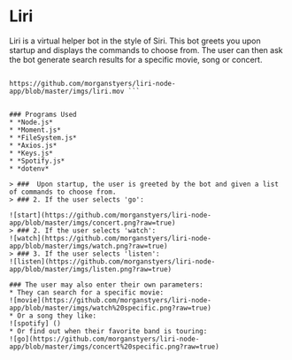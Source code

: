 # Liri 

 Liri is a virtual helper bot in the style of Siri. This bot greets you upon startup and displays the commands to choose from. The user can then ask the bot generate search results for a specific movie, song or concert.
 
 ```see it in action:
 
 https://github.com/morganstyers/liri-node-app/blob/master/imgs/liri.mov ```
 
 
### Programs Used
* *Node.js*
* *Moment.js*   
* *FileSystem.js*
* *Axios.js*   
* *Keys.js*     
* *Spotify.js*  
* *dotenv*  

> ###  Upon startup, the user is greeted by the bot and given a list of commands to choose from.
 > ### 2. If the user selects 'go':
 
 ![start](https://github.com/morganstyers/liri-node-app/blob/master/imgs/concert.png?raw=true)
 > ### 2. If the user selects 'watch':
 ![watch](https://github.com/morganstyers/liri-node-app/blob/master/imgs/watch.png?raw=true)
 > ### 3. If the user selects 'listen':
 ![listen](https://github.com/morganstyers/liri-node-app/blob/master/imgs/listen.png?raw=true)
 
 ### The user may also enter their own parameters:
 * They can search for a specific movie: 
 ![movie](https://github.com/morganstyers/liri-node-app/blob/master/imgs/watch%20specific.png?raw=true)
 * Or a song they like:
 ![spotify] ()
 * Or find out when their favorite band is touring:
 ![go](https://github.com/morganstyers/liri-node-app/blob/master/imgs/concert%20specific.png?raw=true)
